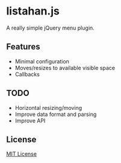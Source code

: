 # listahan.js

A really simple jQuery menu plugin.

## Features

* Minimal configuration
* Moves/resizes to available visible space
* Callbacks

## TODO

* Horizontal resizing/moving
* Improve data format and parsing
* Improve API

## License

[MIT License](http://marksteve.mit-license.org)